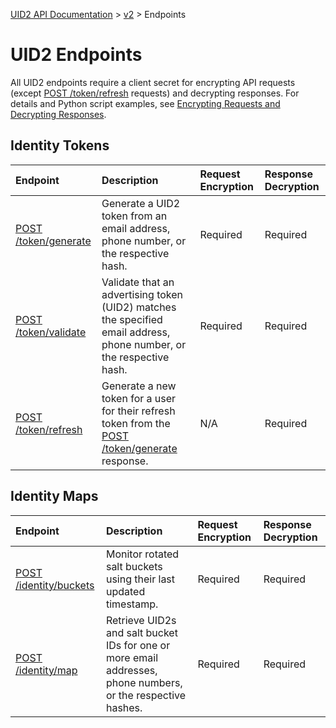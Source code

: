 [UID2 API Documentation](../../README.md) > [v2](../README.md) > Endpoints

# UID2 Endpoints

All UID2 endpoints require a client secret for encrypting API requests (except [POST /token/refresh](./post-token-refresh.md) requests) and decrypting responses. For details and Python script examples, see [Encrypting Requests and Decrypting Responses](../encryption-decryption.md).

## Identity Tokens

| Endpoint | Description | Request Encryption |  Response Decryption |
| :--- | :--- | :--- | :--- |
| [POST /token/generate](./post-token-generate.md) | Generate a UID2 token from an email address, phone number, or the respective hash. | Required | Required |
| [POST /token/validate](./post-token-validate.md) | Validate that an advertising token (UID2) matches the specified email address, phone number, or the respective hash. | Required | Required |
| [POST /token/refresh](./post-token-refresh.md) | Generate a new token for a user for their refresh token from the [POST /token/generate](./post-token-generate.md) response. | N/A | Required |

## Identity Maps

| Endpoint | Description | Request Encryption |  Response Decryption |
| :--- | :--- | :--- | :--- |
| [POST /identity/buckets](./post-identity-buckets.md) | Monitor rotated salt buckets using their last updated timestamp. | Required | Required |
| [POST /identity/map](./post-identity-map.md) | Retrieve UID2s and salt bucket IDs for one or more email addresses, phone numbers, or the respective hashes.  | Required | Required |

